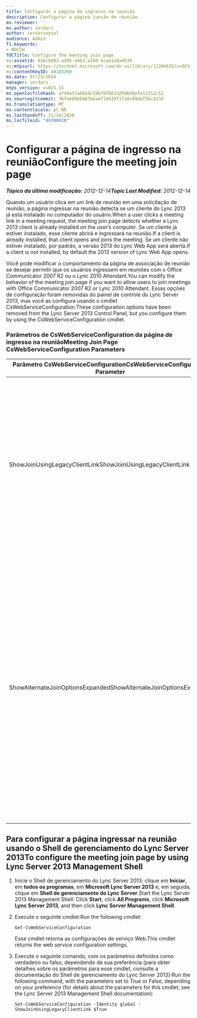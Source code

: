 ```yaml
---
title: Configurar a página de ingresso na reunião
description: Configurar a página junção de reunião.
ms.reviewer: ''
ms.author: serdars
author: serdarsoysal
audience: Admin
f1.keywords:
- NOCSH
TOCTitle: Configure the meeting join page
ms:assetid: 036c9d03-ad95-4d63-a3d8-6cae1a8ad530
ms:mtpsurl: https://technet.microsoft.com/en-us/library/JJ204635(v=OCS.15)
ms:contentKeyID: 48183260
ms.date: 07/23/2014
manager: serdars
mtps_version: v=OCS.15
ms.openlocfilehash: af49a57a6844c59bf6f6631d996d8efe12152c52
ms.sourcegitcommit: 36fee89bb887bea4f18b19f17a8c69daf5bc423d
ms.translationtype: MT
ms.contentlocale: pt-BR
ms.lasthandoff: 11/24/2020
ms.locfileid: "49390010"
---
```

# <a name="configure-the-meeting-join-page"></a><span data-ttu-id="c7858-103">Configurar a página de ingresso na reunião</span><span class="sxs-lookup"><span data-stu-id="c7858-103">Configure the meeting join page</span></span>

<div data-xmlns="http://www.w3.org/1999/xhtml">

<div class="topic" data-xmlns="http://www.w3.org/1999/xhtml" data-msxsl="urn:schemas-microsoft-com:xslt" data-cs="https://msdn.microsoft.com/">

<div data-asp="https://msdn2.microsoft.com/asp">



</div>

<div id="mainSection">

<div id="mainBody"><span data-ttu-id="c7858-104">

<span> </span></span><span class="sxs-lookup"><span data-stu-id="c7858-104">

<span> </span></span></span>

<span data-ttu-id="c7858-105">_**Tópico da última modificação:** 2012-12-14_</span><span class="sxs-lookup"><span data-stu-id="c7858-105">_**Topic Last Modified:** 2012-12-14_</span></span>

<span data-ttu-id="c7858-106">Quando um usuário clica em um link de reunião em uma solicitação de reunião, a página ingressar na reunião detecta se um cliente do Lync 2013 já está instalado no computador do usuário.</span><span class="sxs-lookup"><span data-stu-id="c7858-106">When a user clicks a meeting link in a meeting request, the meeting join page detects whether a Lync 2013 client is already installed on the user’s computer.</span></span> <span data-ttu-id="c7858-107">Se um cliente já estiver instalado, esse cliente abrirá e ingressará na reunião.</span><span class="sxs-lookup"><span data-stu-id="c7858-107">If a client is already installed, that client opens and joins the meeting.</span></span> <span data-ttu-id="c7858-108">Se um cliente não estiver instalado, por padrão, a versão 2013 do Lync Web App será aberta.</span><span class="sxs-lookup"><span data-stu-id="c7858-108">If a client is not installed, by default the 2013 version of Lync Web App opens.</span></span>

<span data-ttu-id="c7858-109">Você pode modificar o comportamento da página de associação de reunião se desejar permitir que os usuários ingressem em reuniões com o Office Communicator 2007 R2 ou o Lync 2010 Attendant.</span><span class="sxs-lookup"><span data-stu-id="c7858-109">You can modify the behavior of the meeting join page if you want to allow users to join meetings with Office Communicator 2007 R2 or Lync 2010 Attendant.</span></span> <span data-ttu-id="c7858-110">Essas opções de configuração foram removidas do painel de controle do Lync Server 2013, mas você as configura usando o cmdlet CsWebServiceConfiguration.</span><span class="sxs-lookup"><span data-stu-id="c7858-110">These configuration options have been removed from the Lync Server 2013 Control Panel, but you configure them by using the CsWebServiceConfiguration cmdlet.</span></span>

### <a name="meeting-join-page-cswebserviceconfiguration-parameters"></a><span data-ttu-id="c7858-111">Parâmetros de CsWebServiceConfiguration da página de ingresso na reunião</span><span class="sxs-lookup"><span data-stu-id="c7858-111">Meeting Join Page CsWebServiceConfiguration Parameters</span></span>

<table>
<colgroup>
<col style="width: 50%" />
<col style="width: 50%" />
</colgroup>
<thead>
<tr class="header">
<th><span data-ttu-id="c7858-112">Parâmetro CsWebServiceConfiguration</span><span class="sxs-lookup"><span data-stu-id="c7858-112">CsWebServiceConfiguration Parameter</span></span></th>
<th><span data-ttu-id="c7858-113">Descrição</span><span class="sxs-lookup"><span data-stu-id="c7858-113">Description</span></span></th>
</tr>
</thead>
<tbody>
<tr class="odd">
<td><p><span data-ttu-id="c7858-114">ShowJoinUsingLegacyClientLink</span><span class="sxs-lookup"><span data-stu-id="c7858-114">ShowJoinUsingLegacyClientLink</span></span></p></td>
<td><p><span data-ttu-id="c7858-115">Se definido como true, os usuários que ingressam em uma reunião usando um aplicativo cliente que não seja o Lync terão a oportunidade de ingressar na reunião usando o Office Communicator 2007 R2.</span><span class="sxs-lookup"><span data-stu-id="c7858-115">If set to True, users joining a meeting by using a client application other than Lync will be given the opportunity to join the meeting by using Office Communicator 2007 R2.</span></span> <span data-ttu-id="c7858-116">O valor padrão é False.</span><span class="sxs-lookup"><span data-stu-id="c7858-116">The default value is False.</span></span></p></td>
</tr>
<tr class="even">
<td><p><span data-ttu-id="c7858-117">ShowAlternateJoinOptionsExpanded</span><span class="sxs-lookup"><span data-stu-id="c7858-117">ShowAlternateJoinOptionsExpanded</span></span></p></td>
<td><p><span data-ttu-id="c7858-118">Quando definida como true, as opções alternativas para ingressar em uma conferência online (como o Office Communicator 2007 R2) serão expandidas automaticamente e exibidas para os usuários.</span><span class="sxs-lookup"><span data-stu-id="c7858-118">When set to True then alternate options for joining an online conference (such as Office Communicator 2007 R2) will automatically be expanded and shown to users.</span></span> <span data-ttu-id="c7858-119">Quando definido como falso (o valor padrão), essas opções estarão disponíveis, mas o usuário precisará exibir a lista de opções para si mesmo.</span><span class="sxs-lookup"><span data-stu-id="c7858-119">When set to False (the default value) these options will be available, but the user will have to display the list of options for themselves.</span></span></p></td>
</tr>
</tbody>
</table>


<div>

## <a name="to-configure-the-meeting-join-page-by-using-lync-server-2013-management-shell"></a><span data-ttu-id="c7858-120">Para configurar a página ingressar na reunião usando o Shell de gerenciamento do Lync Server 2013</span><span class="sxs-lookup"><span data-stu-id="c7858-120">To configure the meeting join page by using Lync Server 2013 Management Shell</span></span>

1.  <span data-ttu-id="c7858-121">Inicie o Shell de gerenciamento do Lync Server 2013: clique em **Iniciar**, em **todos os programas**, em **Microsoft Lync Server 2013** e, em seguida, clique em **Shell de gerenciamento do Lync Server**.</span><span class="sxs-lookup"><span data-stu-id="c7858-121">Start the Lync Server 2013 Management Shell: Click **Start**, click **All Programs**, click **Microsoft Lync Server 2013**, and then click **Lync Server Management Shell**.</span></span>

2.  <span data-ttu-id="c7858-122">Execute o seguinte cmdlet:</span><span class="sxs-lookup"><span data-stu-id="c7858-122">Run the following cmdlet:</span></span>
    
        Get-CsWebServiceConfiguration
    
    <span data-ttu-id="c7858-123">Esse cmdlet retorna as configurações de serviço Web.</span><span class="sxs-lookup"><span data-stu-id="c7858-123">This cmdlet returns the web service configuration settings.</span></span>

3.  <span data-ttu-id="c7858-124">Execute o seguinte comando, com os parâmetros definidos como verdadeiro ou falso, dependendo da sua preferência (para obter detalhes sobre os parâmetros para esse cmdlet, consulte a documentação do Shell de gerenciamento do Lync Server 2013):</span><span class="sxs-lookup"><span data-stu-id="c7858-124">Run the following command, with the parameters set to True or False, depending on your preference (for details about the parameters for this cmdlet, see the Lync Server 2013 Management Shell documentation):</span></span>
    
        Set-CsWebServiceConfiguration -Identity global -ShowJoinUsingLegacyClientLink $True

<span data-ttu-id="c7858-125"></div>

</div>

<span> </span>

</div>

</div>

</span><span class="sxs-lookup"><span data-stu-id="c7858-125"></div>

</div>

<span> </span>

</div>

</div>

</span></span></div>

